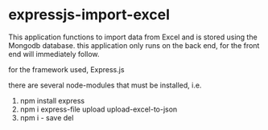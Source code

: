 # expressjs-import-excel
This application functions to import data from Excel and is stored using the Mongodb database.
this application only runs on the back end, for the front end will immediately follow.

for the framework used, Express.js

there are several node-modules that must be installed, i.e.
1. npm install express
2. npm i express-file upload upload-excel-to-json
3. npm i - save del
